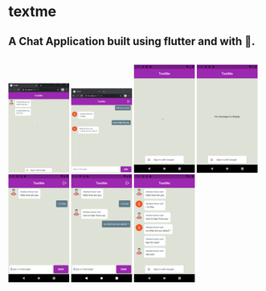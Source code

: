 # textme

## A Chat Application built using flutter and with 💟.
<br>

<img src="./images/img1.jpg" width="24%" height="24%" /> 
<img src="./images/img2.jpg" width="24%" height="24%" /> 
<img src="./images/img3.png" width="24%" height="24%" /> 
<img src="./images/img4.png" width="24%" height="24%" /> 
<img src="./images/img5.png" width="24%" height="24%" /> 
<img src="./images/img6.png" width="24%" height="24%" /> 
<img src="./images/img7.png" width="24%" height="24%" /> 
